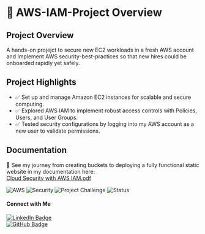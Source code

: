 # 🚀 AWS-IAM-Project Overview

## **Project Overview**  
A hands-on projejct to secure new EC2 workloads in a fresh AWS account and Implement AWS security-best-practices so that new hires could be onboarded rapidly yet safely.

## Project Highlights
- ✅ Set up and manage Amazon EC2 instances for scalable and secure computing.
- ✅ Explored AWS IAM to implement robust access controls with Policies, Users, and User Groups.
- ✅ Tested security configurations by logging into my AWS account as a new user to validate permissions.

## Documentation
📸 See my journey from creating buckets to deploying a fully functional static website in my documentation here:  
 [Cloud Security with AWS IAM.pdf](https://github.com/user-attachments/files/20853671/Cloud.Security.with.AWS.IAM.pdf)


![AWS](https://img.shields.io/badge/AWS-IAM%20%7C%20EC2-orange?logo=amazon-aws)
![Security](https://img.shields.io/badge/Security-Best%20Practices-red)
![Project Challenge](https://img.shields.io/badge/NextWork-Challenge-purple)
![Status](https://img.shields.io/badge/Status-Completed-brightgreen)


#### **Connect with Me**  
[![LinkedIn Badge](https://img.shields.io/badge/LinkedIn-Profile-blue)](https://www.linkedin.com/in/mahesh-patil0555/)  
[![GitHub Badge](https://img.shields.io/badge/GitHub-Profile-black)](https://github.com/Mahesh7880) 

